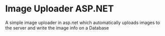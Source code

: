 # Image Uploader ASP.NET

A simple image uploader in asp.net which automatically uploads images to the server and write the image info on a Database
